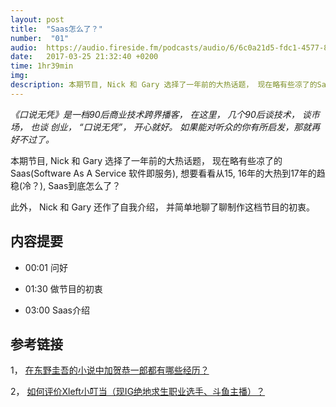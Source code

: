 ```yaml
---
layout: post
title:  "Saas怎么了？"
number:  "01"
audio:  https://audio.fireside.fm/podcasts/audio/6/6c0a21d5-fdc1-4577-8204-f1ab676dd178/episodes/f/f1ed2831-a504-4137-bc22-a7c46035946d/f1ed2831-a504-4137-bc22-a7c46035946d.mp3
date:   2017-03-25 21:32:40 +0200
time: 1hr39min
img: 
description: 本期节目, Nick 和 Gary 选择了一年前的大热话题， 现在略有些凉了的Saas(Software As A Service 软件即服务), 想要看看从15, 16年的大热到17年的趋稳(冷？), Saas到底怎么了？<Br /><Br />此外， Nick 和 Gary 还作了自我介绍， 并简单地聊了聊制作这档节目的初衷。
---
```


<i>《口说无凭》是一档90后商业技术跨界播客， 在这里， 几个90后谈技术， 谈市场， 也谈
创业， “口说无凭”， 开心就好。 如果能对听众的你有所启发，那就再好不过了。</i>

本期节目, Nick 和 Gary 选择了一年前的大热话题， 现在略有些凉了的Saas(Software As 
A Service 软件即服务), 想要看看从15, 16年的大热到17年的趋稳(冷？), Saas到底怎么了？

此外， Nick 和 Gary 还作了自我介绍， 并简单地聊了聊制作这档节目的初衷。

## 内容提要

* 00:01 问好

* 01:30 做节目的初衷

* 03:00 Saas介绍


## 参考链接

1， [在东野圭吾的小说中加贺恭一郎都有哪些经历？](www.baidu.com)

2， [如何评价Xleft小叮当（现IG绝地求生职业选手、斗鱼主播）？](www.baidu.com)